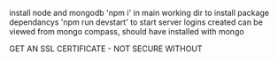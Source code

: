 install node and mongodb
'npm i' in main working dir to install package dependancys
'npm run devstart' to start server
logins created can be viewed from mongo compass, should have installed with mongo


GET AN SSL CERTIFICATE - NOT SECURE WITHOUT
